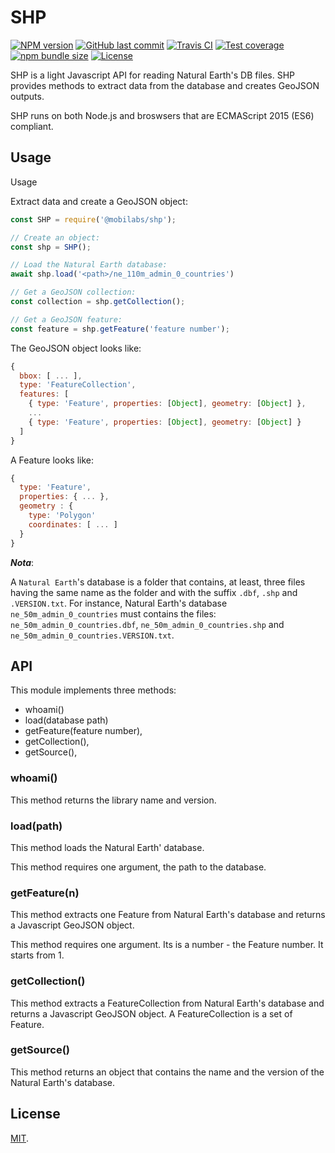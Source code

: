 # SHP

[![NPM version][npm-image]][npm-url]
[![GitHub last commit][commit-image]][commit-url]
[![Travis CI][travis-image]][travis-url]
[![Test coverage][coveralls-image]][coveralls-url]
[![npm bundle size][npm-bundle-size-image]][npm-bundle-size-url]
[![License][license-image]](LICENSE.md)


SHP is a light Javascript API for reading Natural Earth's DB files. SHP provides methods to extract data from the database and creates GeoJSON outputs.

SHP runs on both Node.js and broswsers that are ECMAScript 2015 (ES6) compliant.


## Usage

Usage

Extract data and create a GeoJSON object:

```javascript
const SHP = require('@mobilabs/shp');

// Create an object:
const shp = SHP();

// Load the Natural Earth database:
await shp.load('<path>/ne_110m_admin_0_countries')

// Get a GeoJSON collection:
const collection = shp.getCollection();

// Get a GeoJSON feature:
const feature = shp.getFeature('feature number');
```

The GeoJSON object looks like:

```javascript
{
  bbox: [ ... ],
  type: 'FeatureCollection',
  features: [
    { type: 'Feature', properties: [Object], geometry: [Object] },
    ...
    { type: 'Feature', properties: [Object], geometry: [Object] }
  ]
}
```

A Feature looks like:

```javascript
{
  type: 'Feature',
  properties: { ... },
  geometry : {
    type: 'Polygon'
    coordinates: [ ... ]
  }
}
```

***Nota***:

A `Natural Earth`'s database is a folder that contains, at least, three files having the same name as the folder and with the suffix `.dbf`, `.shp` and `.VERSION.txt`. For instance, Natural Earth's database `ne_50m_admin_0_countries` must contains the files: `ne_50m_admin_0_countries.dbf`, `ne_50m_admin_0_countries.shp` and `ne_50m_admin_0_countries.VERSION.txt`.


## API

This module implements three methods:

  * whoami()
  * load(database path)
  * getFeature(feature number),
  * getCollection(),
  * getSource(),


### whoami()

This method returns the library name and version.


### load(path)

This method loads the Natural Earth' database.

This method requires one argument, the path to the database.  


### getFeature(n)

This method extracts one Feature from Natural Earth's database and returns a Javascript GeoJSON object.

This method requires one argument. Its is a number - the Feature number. It starts from 1.


### getCollection()

This method extracts a FeatureCollection from Natural Earth's database and returns a Javascript GeoJSON object. A FeatureCollection is a set of Feature.


### getSource()

This method returns an object that contains the name and the version of the Natural Earth's database.


## License

[MIT](LICENSE.md).

<!--- URls -->

[npm-image]: https://img.shields.io/npm/v/@mobilabs/shp.svg?style=flat-square
[release-image]: https://img.shields.io/github/release/jclo/shp.svg?include_prereleases&style=flat-square
[commit-image]: https://img.shields.io/github/last-commit/jclo/shp.svg?style=flat-square
[travis-image]: https://img.shields.io/travis/jclo/shp.svg?style=flat-square
[coveralls-image]: https://img.shields.io/coveralls/jclo/shp/master.svg?style=flat-square
[dependencies-image]: https://david-dm.org/jclo/shp/status.svg?theme=shields.io
[devdependencies-image]: https://david-dm.org/jclo/shp/dev-status.svg?theme=shields.io
[npm-bundle-size-image]: https://img.shields.io/bundlephobia/minzip/@mobilabs/shp.svg?style=flat-square
[license-image]: https://img.shields.io/npm/l/@mobilabs/shp.svg?style=flat-square

[npm-url]: https://www.npmjs.com/package/@mobilabs/shp
[release-url]: https://github.com/jclo/shp/tags
[commit-url]: https://github.com/jclo/shp/commits/master
[travis-url]: https://app.travis-ci.com/jclo/shp
[coveralls-url]: https://coveralls.io/github/jclo/shp?branch=master
[dependencies-url]: https://david-dm.org/jclo/shp
[devdependencies-url]: https://david-dm.org/jclo/shp?type=dev
[license-url]: http://opensource.org/licenses/MIT
[npm-bundle-size-url]: https://img.shields.io/bundlephobia/minzip/@mobilabs/shp
